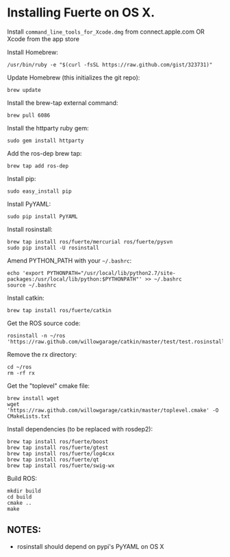 # Installing Fuerte on OS X.

Install `command_line_tools_for_Xcode.dmg` from connect.apple.com OR Xcode from the app store

Install Homebrew:

    /usr/bin/ruby -e "$(curl -fsSL https://raw.github.com/gist/323731)"

Update Homebrew (this initializes the git repo):

    brew update

Install the brew-tap external command:

    brew pull 6086

Install the httparty ruby gem:

    sudo gem install httparty

Add the ros-dep brew tap:

    brew tap add ros-dep

Install pip:

    sudo easy_install pip

Install PyYAML:

    sudo pip install PyYAML

Install rosinstall:

    brew tap install ros/fuerte/mercurial ros/fuerte/pysvn
    sudo pip install -U rosinstall

Amend PYTHON_PATH with your `~/.bashrc`:

    echo 'export PYTHONPATH="/usr/local/lib/python2.7/site-packages:/usr/local/lib/python:$PYTHONPATH"' >> ~/.bashrc
    source ~/.bashrc

Install catkin:

    brew tap install ros/fuerte/catkin

Get the ROS source code:

    rosinstall -n ~/ros 'https://raw.github.com/willowgarage/catkin/master/test/test.rosinstall'

Remove the rx directory:

    cd ~/ros
    rm -rf rx

Get the "toplevel" cmake file:

    brew install wget
    wget 'https://raw.github.com/willowgarage/catkin/master/toplevel.cmake' -O CMakeLists.txt

Install dependencies (to be replaced with rosdep2):

    brew tap install ros/fuerte/boost
    brew tap install ros/fuerte/gtest
    brew tap install ros/fuerte/log4cxx
    brew tap install ros/fuerte/qt
    brew tap install ros/fuerte/swig-wx

Build ROS:

    mkdir build
    cd build
    cmake ..
    make

## NOTES:

* rosinstall should depend on pypi's PyYAML on OS X
